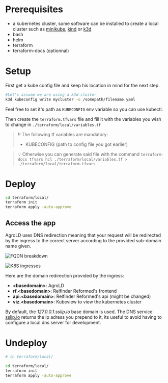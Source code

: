 # Prerequisites

- a kubernetes cluster, some software can be installed to create a local cluster such as [minikube](https://minikube.sigs.k8s.io/docs/start/), [kind](https://kind.sigs.k8s.io/docs/user/quick-start/) or [k3d](https://k3d.io/stable)
- bash
- helm
- terraform
- terraform-docs (optionnal)

# Setup

First get a kube config file and keep his location in mind for the next step.

```bash
#Let's assume we are using a k3d cluster
k3d kubeconfig write mycluster -o /somepath/filename.yaml
```

Feel free to set it's path as ``KUBECONFIG`` env variable so you can use kubectl. 

Then create the ``terraform.tfvars`` file and fill it with the variables you wish to change in ``./terraform/local/variables.tf`` 

> ‼️ The following tf variables are mandatory:
> - KUBECONFIG (path to config file you got earlier) 

> 💡 Otherwise you can generate said file with the command ``terraform-docs tfvars hcl ./terraform/local/variables.tf > ./terraform/local/terraform.tfvars``

# Deploy

```bash
cd terraform/local/
terraform init
terraform apply -auto-approve
```

## Access the app

AgroLD uses DNS redirection meaning that your request will be redirected by the ingress to the correct server according to the provided sub-domain name given.

![FQDN breakdown](https://kinsta.com/wp-content/uploads/2022/07/structure-of-url.png)

![K8S ingresses](https://miro.medium.com/max/1400/1*KIVa4hUVZxg-8Ncabo8pdg.png)

Here are the domain redirection provided by the ingress: 

* **\<basedomain\>**: AgroLD
* **rf.\<basedomain\>**: Relfinder Reformed's frontend
* **api.\<basedomain\>**: Relfinder Reformed's api (might be changed)
* **viz.\<basedomain\>**: Kubeview to view the kubernetes cluster

By default, the _127.0.0.1.sslip.io_ base domain is used. The DNS service [sslip.io](https://sslip.io) returns the ip adress you prepend to it, its useful to avoid having to configure a local dns server for development. 

# Undeploy

```bash
# in terraform/local/

cd terraform/local/
terraform init
terraform apply -auto-approve
```